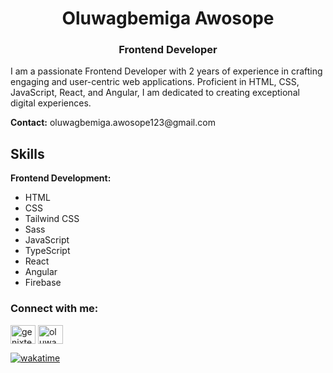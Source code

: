 <h1 align="center">Oluwagbemiga Awosope</h1>
<h3 align="center">Frontend Developer</h3>

<p>I am a passionate Frontend Developer with 2 years of experience in crafting engaging and user-centric web applications. Proficient in HTML, CSS, JavaScript, React, and Angular, I am dedicated to creating exceptional digital experiences.</p>

<p><b>Contact:</b> oluwagbemiga.awosope123@gmail.com</p>

## Skills

**Frontend Development:**

* HTML
* CSS
* Tailwind CSS
* Sass
* JavaScript
* TypeScript
* React
* Angular
* Firebase

<!--
## Projects

### [Project 1]
* Brief description
* Technologies used
* Link to live demo or repository

### [Project 2]
* Brief description
* Technologies used
* Link to live demo or repository
-->

### Connect with me:

<p align="left">
  <a href="https://twitter.com/genixtech1" target="_blank"><img align="center" src="https://raw.githubusercontent.com/rahuldkjain/github-profile-readme-generator/master/src/images/icons/Social/twitter.svg" alt="genixtech1" height="30" width="40" /></a>
  <a href="https://www.linkedin.com/in/oluwagbemiga-awosope-58173a242/" target="_blank"><img align="center" src="https://raw.githubusercontent.com/rahuldkjain/github-profile-readme-generator/master/src/images/icons/Social/linked-in-alt.svg" alt="oluwagbemiga awosope" height="30" width="40" /></a>

  <a href="https://wakatime.com/badge/user/d3d2cf64-85af-4754-905f-e82ad74b2621/project/62821dcf-af57-4a37-b075-029b86e44a45"><img src="https://wakatime.com/badge/user/d3d2cf64-85af-4754-905f-e82ad74b2621/project/62821dcf-af57-4a37-b075-029b86e44a45.svg" alt="wakatime"></a>
</p>
